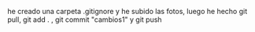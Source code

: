 




he creado una carpeta .gitignore y he subido las fotos, luego he hecho git pull, git add . , git commit "cambios1" y git push







